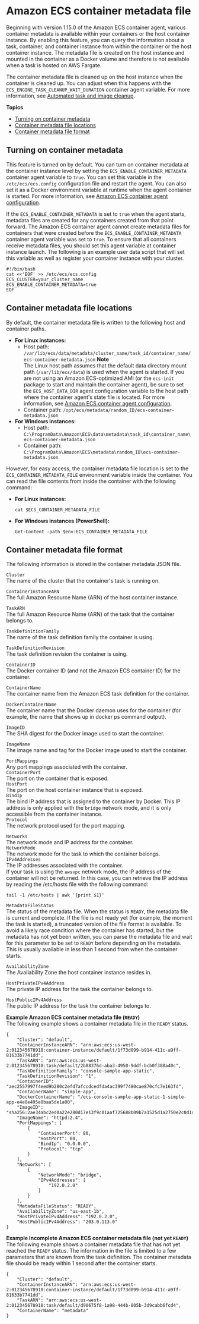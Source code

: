 # Amazon ECS container metadata file<a name="container-metadata"></a>

Beginning with version 1\.15\.0 of the Amazon ECS container agent, various container metadata is available within your containers or the host container instance\. By enabling this feature, you can query the information about a task, container, and container instance from within the container or the host container instance\. The metadata file is created on the host instance and mounted in the container as a Docker volume and therefore is not available when a task is hosted on AWS Fargate\.

The container metadata file is cleaned up on the host instance when the container is cleaned up\. You can adjust when this happens with the `ECS_ENGINE_TASK_CLEANUP_WAIT_DURATION` container agent variable\. For more information, see [Automated task and image cleanup](automated_image_cleanup.md)\.

**Topics**
+ [Turning on container metadata](#enable-metadata)
+ [Container metadata file locations](#metadata-file-locations)
+ [Container metadata file format](#metadata-file-format)

## Turning on container metadata<a name="enable-metadata"></a>

This feature is turned on by default\. You can turn on container metadata at the container instance level by setting the `ECS_ENABLE_CONTAINER_METADATA` container agent variable to `true`\. You can set this variable in the `/etc/ecs/ecs.config` configuration file and restart the agent\. You can also set it as a Docker environment variable at runtime when the agent container is started\. For more information, see [Amazon ECS container agent configuration](ecs-agent-config.md)\.

If the `ECS_ENABLE_CONTAINER_METADATA` is set to `true` when the agent starts, metadata files are created for any containers created from that point forward\. The Amazon ECS container agent cannot create metadata files for containers that were created before the `ECS_ENABLE_CONTAINER_METADATA` container agent variable was set to `true`\. To ensure that all containers receive metadata files, you should set this agent variable at container instance launch\. The following is an example user data script that will set this variable as well as register your container instance with your cluster\.

```
#!/bin/bash
cat <<'EOF' >> /etc/ecs/ecs.config
ECS_CLUSTER=your_cluster_name
ECS_ENABLE_CONTAINER_METADATA=true
EOF
```

## Container metadata file locations<a name="metadata-file-locations"></a>

By default, the container metadata file is written to the following host and container paths\.
+ **For Linux instances:**
  + Host path: `/var/lib/ecs/data/metadata/cluster_name/task_id/container_name/ecs-container-metadata.json`
**Note**  
The Linux host path assumes that the default data directory mount path \(`/var/lib/ecs/data`\) is used when the agent is started\. If you are not using an Amazon ECS\-optimized AMI \(or the `ecs-init` package to start and maintain the container agent\), be sure to set the `ECS_HOST_DATA_DIR` agent configuration variable to the host path where the container agent's state file is located\. For more information, see [Amazon ECS container agent configuration](ecs-agent-config.md)\.
  + Container path: `/opt/ecs/metadata/random_ID/ecs-container-metadata.json`
+ **For Windows instances:**
  + Host path: `C:\ProgramData\Amazon\ECS\data\metadata\task_id\container_name\ecs-container-metadata.json`
  + Container path: `C:\ProgramData\Amazon\ECS\metadata\random_ID\ecs-container-metadata.json`

However, for easy access, the container metadata file location is set to the `ECS_CONTAINER_METADATA_FILE` environment variable inside the container\. You can read the file contents from inside the container with the following command:
+ **For Linux instances:**

  ```
  cat $ECS_CONTAINER_METADATA_FILE
  ```
+ **For Windows instances \(PowerShell\):**

  ```
  Get-Content -path $env:ECS_CONTAINER_METADATA_FILE
  ```

## Container metadata file format<a name="metadata-file-format"></a>

The following information is stored in the container metadata JSON file\.

`Cluster`  
The name of the cluster that the container's task is running on\.

`ContainerInstanceARN`  
The full Amazon Resource Name \(ARN\) of the host container instance\.

`TaskARN`  
The full Amazon Resource Name \(ARN\) of the task that the container belongs to\.

`TaskDefinitionFamily`  
The name of the task definition family the container is using\.

`TaskDefinitionRevision`  
The task definition revision the container is using\.

`ContainerID`  
The Docker container ID \(and not the Amazon ECS container ID\) for the container\.

`ContainerName`  
The container name from the Amazon ECS task definition for the container\.

`DockerContainerName`  
The container name that the Docker daemon uses for the container \(for example, the name that shows up in docker ps command output\)\.

`ImageID`  
The SHA digest for the Docker image used to start the container\.

`ImageName`  
The image name and tag for the Docker image used to start the container\.

`PortMappings`  
Any port mappings associated with the container\.    
`ContainerPort`  
The port on the container that is exposed\.  
`HostPort`  
The port on the host container instance that is exposed\.  
`BindIp`  
The bind IP address that is assigned to the container by Docker\. This IP address is only applied with the `bridge` network mode, and it is only accessible from the container instance\.  
`Protocol`  
The network protocol used for the port mapping\.

`Networks`  
The network mode and IP address for the container\.    
`NetworkMode`  
The network mode for the task to which the container belongs\.  
`IPv4Addresses`  
The IP addresses associated with the container\.  
If your task is using the `awsvpc` network mode, the IP address of the container will not be returned\. In this case, you can retrieve the IP address by reading the /etc/hosts file with the following command:  

```
tail -1 /etc/hosts | awk '{print $1}'
```

`MetadataFileStatus`  
The status of the metadata file\. When the status is `READY`, the metadata file is current and complete\. If the file is not ready yet \(for example, the moment the task is started\), a truncated version of the file format is available\. To avoid a likely race condition where the container has started, but the metadata has not yet been written, you can parse the metadata file and wait for this parameter to be set to `READY` before depending on the metadata\. This is usually available in less than 1 second from when the container starts\.

`AvailabilityZone`  
The Availability Zone the host container instance resides in\.

`HostPrivateIPv4Address`  
The private IP address for the task the container belongs to\.

`HostPublicIPv4Address`  
The public IP address for the task the container belongs to\.

**Example Amazon ECS container metadata file \(`READY`\)**  
The following example shows a container metadata file in the `READY` status\.  

```
{
    "Cluster": "default",
    "ContainerInstanceARN": "arn:aws:ecs:us-west-2:012345678910:container-instance/default/1f73d099-b914-411c-a9ff-81633b7741dd",
    "TaskARN": "arn:aws:ecs:us-west-2:012345678910:task/default/2b88376d-aba3-4950-9ddf-bcb0f388a40c",
    "TaskDefinitionFamily": "console-sample-app-static",
    "TaskDefinitionRevision": "1",
    "ContainerID": "aec2557997f4eed9b280c2efd7afccdcedfda4ac399f7480cae870cfc7e163fd",
    "ContainerName": "simple-app",
    "DockerContainerName": "/ecs-console-sample-app-static-1-simple-app-e4e8e495e8baa5de1a00",
    "ImageID": "sha256:2ae34abc2ed0a22e280d17e13f9c01aaf725688b09b7a1525d1a2750e2c0d1de",
    "ImageName": "httpd:2.4",
    "PortMappings": [
        {
            "ContainerPort": 80,
            "HostPort": 80,
            "BindIp": "0.0.0.0",
            "Protocol": "tcp"
        }
    ],
    "Networks": [
        {
            "NetworkMode": "bridge",
            "IPv4Addresses": [
                "192.0.2.0"
            ]
        }
    ],
    "MetadataFileStatus": "READY",
    "AvailabilityZone": "us-east-1b",
    "HostPrivateIPv4Address": "192.0.2.0",
    "HostPublicIPv4Address": "203.0.113.0"
}
```

**Example Incomplete Amazon ECS container metadata file \(not yet `READY`\)**  
The following example shows a container metadata file that has not yet reached the `READY` status\. The information in the file is limited to a few parameters that are known from the task definition\. The container metadata file should be ready within 1 second after the container starts\.  

```
{
    "Cluster": "default",
    "ContainerInstanceARN": "arn:aws:ecs:us-west-2:012345678910:container-instance/default/1f73d099-b914-411c-a9ff-81633b7741dd",
    "TaskARN": "arn:aws:ecs:us-west-2:012345678910:task/default/d90675f8-1a98-444b-805b-3d9cabb6fcd4",
    "ContainerName": "metadata"
}
```
